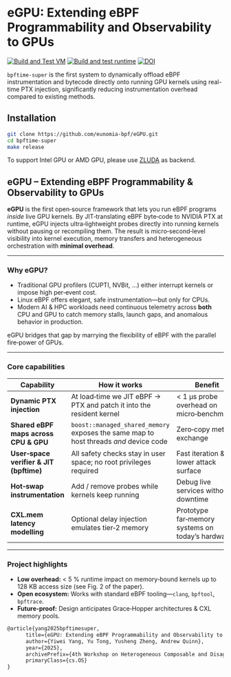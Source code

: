 # eGPU: Extending eBPF Programmability and Observability to GPUs

[![Build and Test VM](https://github.com/eunomia-bpf/bpftime-super/actions/workflows/test-vm.yml/badge.svg)](https://github.com/eunomia-bpf/bpftime-super/actions/workflows/test-vm.yml)
[![Build and test runtime](https://github.com/eunomia-bpf/bpftime-super/actions/workflows/test-runtime.yml/badge.svg)](https://github.com/eunomia-bpf/bpftime-super/actions/workflows/test-runtime.yml)
[![DOI](https://img.shields.io/badge/arXiv-2312.05531-blue.svg)](https://asplos.dev/pdf/bpftime_super.pdf)

`bpftime-super` is the first system to dynamically offload eBPF instrumentation and bytecode directly onto running GPU kernels using real-time PTX injection, significantly reducing instrumentation overhead compared to existing methods.

## Installation

```bash
git clone https://github.com/eunomia-bpf/eGPU.git
cd bpftime-super
make release
```
To support Intel GPU or AMD GPU, please use [ZLUDA](https://github.com/vickiegpt/ZLUDA) as backend.

## eGPU – Extending eBPF Programmability & Observability to GPUs

**eGPU** is the first open‑source framework that lets you run eBPF programs *inside* live GPU kernels.
 By JIT‑translating eBPF byte‑code to NVIDIA PTX at runtime, eGPU injects ultra‑lightweight probes directly into running kernels without pausing or recompiling them. The result is micro‑second‑level visibility into kernel execution, memory transfers and heterogeneous orchestration with **minimal overhead**. ​

------

### Why eGPU?

- Traditional GPU profilers (CUPTI, NVBit, …) either interrupt kernels or impose high per‑event cost.
- Linux eBPF offers elegant, safe instrumentation—but only for CPUs.
- Modern AI & HPC workloads need continuous telemetry across **both** CPU and GPU to catch memory stalls, launch gaps, and anomalous behavior in production.

eGPU bridges that gap by marrying the flexibility of eBPF with the parallel fire‑power of GPUs. 

------

### Core capabilities



| Capability                              | How it works                                                 | Benefit                                          |
| --------------------------------------- | ------------------------------------------------------------ | ------------------------------------------------ |
| **Dynamic PTX injection**               | At load‑time we JIT eBPF → PTX and patch it into the resident kernel | < 1 µs probe overhead on micro‑benchmarks        |
| **Shared eBPF maps across CPU & GPU**   | `boost::managed_shared_memory` exposes the same map to host threads *and* device code | Zero‑copy metrics exchange                       |
| **User‑space verifier & JIT (bpftime)** | All safety checks stay in user space; no root privileges required | Fast iteration & lower attack surface            |
| **Hot‑swap instrumentation**            | Add / remove probes while kernels keep running               | Debug live services without downtime             |
| **CXL.mem latency modelling**           | Optional delay injection emulates tier‑2 memory              | Prototype far‑memory systems on today’s hardware |

------

### Project highlights

- **Low overhead:** < 5 % runtime impact on memory‑bound kernels up to 128 KB access size (see Fig. 2 of the paper). 
- **Open ecosystem:** Works with standard eBPF tooling—`clang`, `bpftool`, `bpftrace`.
- **Future‑proof:** Design anticipates Grace‑Hopper architectures & CXL memory pools.

```txt
@article{yang2025bpftimesuper,
      title={eGPU: Extending eBPF Programmability and Observability to GPUs}, 
      author={Yiwei Yang, Yu Tong, Yusheng Zheng, Andrew Quinn},
      year={2025},
      archivePrefix={4th Workshop on Heterogeneous Composable and Disaggregated Systems},
      primaryClass={cs.OS}
}
```
